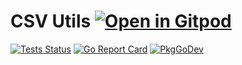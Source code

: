 # CSV Utils <a href="https://gitpod.io/#https://github.com/gouniverse/csvutils" style="float:right:"><img src="https://gitpod.io/button/open-in-gitpod.svg" alt="Open in Gitpod" loading="lazy"></a>

[![Tests Status](https://github.com/gouniverse/csvutils/actions/workflows/test.yml/badge.svg?branch=main)](https://github.com/gouniverse/csvutils/actions/workflows/test.yml)
[![Go Report Card](https://goreportcard.com/badge/github.com/gouniverse/csvutils)](https://goreportcard.com/report/github.com/gouniverse/csvutils)
[![PkgGoDev](https://pkg.go.dev/badge/github.com/gouniverse/csvutils)](https://pkg.go.dev/github.com/gouniverse/csvutils)
